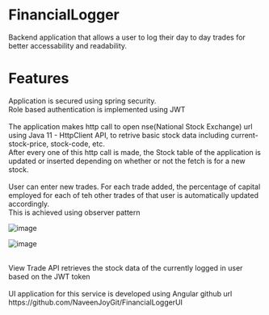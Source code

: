 # FinancialLogger

Backend application that allows a user to log their day to day trades for better accessability and readability.

# Features

Application is secured using spring security. <br/>
Role based authentication is implemented using JWT<br/><br/>
The application makes http call to open nse(National Stock Exchange) url using Java 11 - HttpClient API, to retrive basic stock data including current-stock-price,
stock-code, etc. <br/>
After every one of this http call is made, the Stock table of the application is updated or inserted depending on whether or not the fetch is for a new stock.
<br/><br/>
User can enter new trades. For each trade added, the percentage of capital employed for each of teh other trades of that user is automatically updated accordingly.<br/>
This is achieved using observer pattern 

![image](https://user-images.githubusercontent.com/79571862/189483609-3a8fb9b8-ec12-490e-8476-1401bd39c988.png)

![image](https://user-images.githubusercontent.com/79571862/189483553-e07d15ab-f655-4b09-94f8-0dcfeabafc67.png)

<br/>
View Trade API retrieves the stock data of the currently logged in user based on the JWT token
<br/><br/>
UI application for this service is developed using Angular github url https://github.com/NaveenJoyGit/FinancialLoggerUI

<br/>
